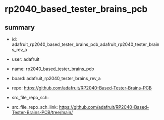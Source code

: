 # rp2040_based_tester_brains_pcb
 
## summary 
* id: adafruit_rp2040_based_tester_brains_pcb_adafruit_rp2040_tester_brains_rev_a
* user: adafruit
* name: rp2040_based_tester_brains_pcb
* board: adafruit_rp2040_tester_brains_rev_a
* repo: https://github.com/adafruit/RP2040-Based-Tester-Brains-PCB



* src_file_repo_sch: 
* src_file_repo_sch_link: https://github.com/adafruit/RP2040-Based-Tester-Brains-PCB/tree/main/






